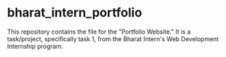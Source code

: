 # bharat_intern_portfolio
This repository contains the file for the "Portfolio Website." It is a task/project, specifically task 1, from the Bharat Intern's Web Development Internship program.
